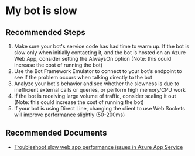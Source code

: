 <properties
	pageTitle="My bot is slow"
	description="My bot is slow"
	service="Microsoft.BotService"
	resource="botServices"
	authors="arturl,meetshamir"
	ms.author="v-kydela,jaws,arturl,dandris,saziz"
	displayOrder="5"
	selfHelpType="resource"
	supportTopicIds="32689883"
	resourceTags=""
	productPesIds="16152"
	cloudEnvironments="public,BlackForest,Fairfax,Mooncake"
	articleId="77fddd59-5718-4315-ac95-12aa65b7be02"
/>

# My bot is slow

## **Recommended Steps**

  1. Make sure your bot's service code has had time to warm up. If the bot is slow only when initially contacting it, and the bot is hosted on an Azure Web App, consider setting the AlwaysOn option (Note: this could increase the cost of running the bot)
  2. Use the Bot Framework Emulator to connect to your bot's endpoint to see if the problem occurs when talking directly to the bot
  3. Analyze your bot's behavior and see whether the slowness is due to inefficient external calls or queries, or perform high memory/CPU work
  4. If the bot is receiving large volume of traffic, consider scaling it out (Note: this could increase the cost of running the bot)
  5. If your bot is using Direct Line, changing the client to use Web Sockets will improve performance slightly (50-200ms)

## **Recommended Documents**

* [Troubleshoot slow web app performance issues in Azure App Service](https://docs.microsoft.com/azure/app-service/troubleshoot-performance-degradation)<br>
